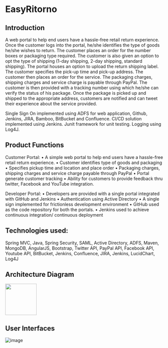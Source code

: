 # EasyRitorno

## Introduction
A web portal to help end users have a hassle-free retail return experience. Once the customer logs into the portal, he/she identifies the type of goods he/she wishes to return. The customer places an order for the number boxes or packaging type required. The customer is also given an option to opt the type of shipping (1-day shipping, 2-day shipping, standard shipping). The portal houses an option to upload the return shipping label. The customer specifies the pick-up time and pick-up address. The customer then places an order for the service. The packaging charges, shipping charges and service charge is payable through PayPal. The customer is then provided with a tracking number using which he/she can verify the status of his package. Once the package is picked up and shipped to the appropriate address, customers are notified and can tweet their experience about the service provided.

Single Sign On implemented using ADFS for web application, Github, Jenkins, JIRA, Bamboo, BitBucket and Confluence. CI/CD solution implemented using Jenkins. Junit framework for unit testing. Logging using Log4J.

## Product Functions
Customer Portal: 
•	A simple web portal to help end users have a hassle-free retail return experience.
•	Customer identifies type of goods and packaging
•	Specifies pickup time and location and place order
•	Packaging charges, shipping charges and service charge payable through PayPal
•	Portal generate customer tracking 
•	Ability for customers to provide feedback thru twitter, Facebook and YouTube integration.

Developer Portal: 
•	Developers are provided with a single portal integrated with GitHub and Jenkins
•	Authentication using Active Directory
•	A single sign implemented for frictionless development environment
•	GitHub used as the code repository for both the portals.
•	Jenkins used to achieve continuous integration/ continuous deployment

## Technologies used:
Spring MVC, Java, Spring Security, SAML, Active Directory, ADFS, Maven, MongoDB, AngularJS, Bootstrap, Twitter API, PayPal API, Facebook API, Youtube API, BitBucket, Jenkins, Confluence, JIRA, Jenkins, LucidChart, Log4J

## Architecture Diagram
<img src="https://user-images.githubusercontent.com/32632834/42432154-15fa0c8c-82fe-11e8-8e41-6707f1847dce.png" width="100" height="100">

## User Interfaces
![image](https://user-images.githubusercontent.com/32632834/42432188-36eee1ec-82fe-11e8-871a-a02c8993217d.png)


